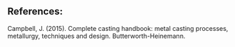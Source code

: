 ## References:
 
Campbell, J. (2015). Complete casting handbook: metal casting processes, metallurgy, techniques and design. Butterworth-Heinemann.
